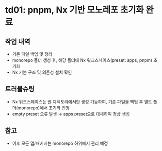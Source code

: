 # td01: pnpm, Nx 기반 모노레포 초기화 완료

## 작업 내역

- 기존 파일 백업 및 정리
- monorepo 폴더 생성 후, 해당 폴더에 Nx 워크스페이스(preset: apps, pnpm) 초기화
- Nx 기본 구조 및 의존성 설치 확인

## 트러블슈팅

- Nx 워크스페이스는 빈 디렉토리에서만 생성 가능하여, 기존 파일을 백업 후 별도 폴더(monorepo)에서 초기화 진행
- empty preset 오류 발생 → apps preset으로 대체하여 정상 생성

## 참고

- 이후 모든 앱/패키지는 monorepo 하위에서 관리 예정
